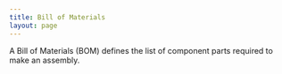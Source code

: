 ```yaml
---
title: Bill of Materials
layout: page
---
```


A Bill of Materials (BOM) defines the list of component parts required to make an assembly.

